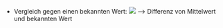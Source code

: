 - Vergleich gegen einen bekannten Wert:
![](Pasted%20image%2020240516100933.png)
--> Differenz von Mittelwert und bekannten Wert 